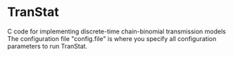 # TranStat
C code for implementing discrete-time chain-binomial transmission models
The configuration file "config.file" is where you specify all configuration parameters to run TranStat. 
